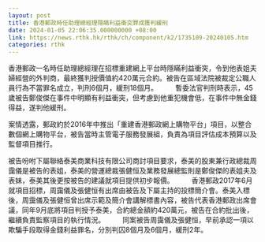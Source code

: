 ```yaml
---
layout: post
title: 香港郵政時任助理總經理隱瞞利益衝突罪成獲判緩刑
date: 2024-01-05 22:06:35.000000000 +08:00
link: https://news.rthk.hk/rthk/ch/component/k2/1735109-20240105.htm
categories: rthk
---
```


香港郵政一名時任助理總經理在招標重建網上平台時隱瞞利益衝突，令到他表姐夫婦經營的外判商，最終獲判授價值約420萬元合約。被告在區域法院被裁定公職人員行為不當罪名成立，判刑6個月，緩刑18個月。
　　 
暫委法官判刑時表示，45歲被告鄭俊傑在事件中明顯有利益衝突，但考慮到他重犯機會低，在事件中無金錢得益，遂判他緩刑。

案情透露，郵政約於2016年中推出「重建香港郵政網上購物平台」項目，以整合數個網上購物平台，被告當時主管電子服務發展組，負責為項目評估成本預算以及監督項目推行。

被告吩咐下屬聯絡泰美商業科技有限公司商討項目要求，泰美的股東兼行政總裁周靄儀是被告的表姐，泰美的營運總裁張健恒及業務發展總監則是鄭俊傑的表姐夫及表妹，泰美其後更按被告的建議就項目提供初步報價。
　　 
香港郵政2017年6月就項目招標，周靄儀及張健恒有出席由被告及下屬主持的投標簡介會。泰美入標後，周靄儀及張健恒曾出席示範及簡介會講解標書內容，被告代表香港郵政出席會議，同年9月底將項目判授予泰美，合約總金額約420萬元，被告在合約批出後，繼續負責監察項目的執行情況。
　　 
同案被告周靄儀及張健恒，早前承認一項以欺騙手段取得金錢利益罪名，分別判囚8個月及6個月，緩刑2年。

